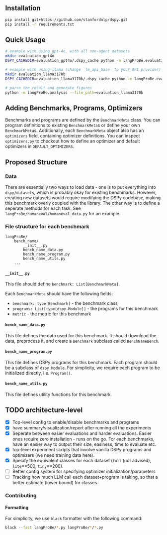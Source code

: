 ## Installation

```bash
pip install git+https://github.com/stanfordnlp/dspy.git
pip install -r requirements.txt

```

## Quick Usage
```bash
# example with using gpt-4o, with all non-agent datasets
mkdir evaluation_gpt4o
DSPY_CACHEDIR=evaluation_gpt4o/.dspy_cache python -m langProBe.evaluation --benchmark_set=nonagent --file_path=evaluation_gpt4o --lm=openai/gpt-4o
```

```bash
# example with using llama (change `lm_api_base` to your API provider)
mkdir evaluation_llama3170b
DSPY_CACHEDIR=evaluation_llama3170b/.dspy_cache python -m langProBe.evaluation --benchmark_set=nonagent --file_path=evaluation_llama3170b --lm=openai/meta-llama/Meta-Llama-3.1-70b-Instruct --lm_api_base=http://future-hgx-1:7410/v1
```

```bash
# parse the result and generate figures
python -m langProBe.analysis --file_path=evaluation_llama3170b
```

## Adding Benchmarks, Programs, Optimizers

Benchmarks and programs are defined by the `BenchmarkMeta` class. You can program definitions to existing `BenchmarkMeta`s or define your own `BenchmarkMeta`s.
Additionally, each `BenchmarkMeta` object also has an `optimizers` field, containing optimizer definitions. You can inspect `optimizers.py` to checkout how to define an optimizer and default optimizers in `DEFAULT_OPTIMIZERS`.



## Proposed Structure
### Data

There are essentially two ways to load data - one is to put everything into `dspy/datasets`, which is probably okay for existing benchmarks. However, creating new datasets would require modifying the DSPy codebase, making this benchmark overly coupled with the library. The other way is to define a seperate methods for each task. See `langProBe/humaneval/humaneval_data.py` for an example.

### File structure for each benchmark
```
langProBe/
    bench_name/
        __init__.py
        bench_name_data.py
        bench_name_program.py
        bench_name_utils.py
    ...
```

#### `__init__.py`
This file should define `benchmark: List[BenchmarkMeta]`.

Each `BenchmarkMeta` should have the following fields:
- `benchmark: type[Benchmark]` - the benchmark class
- `programs: List[type[dspy.Module]]` - the programs for this benchmark
- `metric` - the metric for this benchmark

#### `bench_name_data.py`
This file defines the data used for this benchmark. It should download the data, preprocess it, and create a `Benchmark` subclass called `BenchNameBench`. 

#### `bench_name_program.py`
This file defines DSPy programs for this benchmark. Each program should be a subclass of `dspy.Module`. For simplicity, we require each program to be initialized directly, i.e. `Program()`.

#### `bench_name_utils.py`
This file defines utility functions for this benchmark.

## TODO architecture-level
- [x] Top-level config to enable/disable benchmarks and programs
- [x] have summary/visualization/report after running all the experiments
- [x] Seperate between easier evaluations and harder evaluations. Easier ones require zero installation - runs on the go. For each benchmarks, have an easier way to output their size, easiness, time to evaluate etc.
- [x] top-level experiment scripts that involve vanilla DSPy programs and optimizers (we need training data here).
- [x] Specify the equivalent classes for each dataset (`full` (not advised), `lite`==500, `tiny`==200).
- [ ] Better config system for specifying optimizer initialization/parameters
- [ ] Tracking how much LLM call each dataset+program is taking, so that a better estimate (lower bound) for classes.

### Contributing
#### Formatting
For simplicity, we use `black` formatter with the following command:
```bash
black --fast langProBe/*.py langProBe/*/*.py
```
